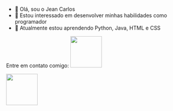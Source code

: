 - 👋 Olá, sou o Jean Carlos
- 👀 Estou interessado em desenvolver minhas habilidades como programador
- 🌱 Atualmente estou aprendendo Python, Java, HTML e CSS

Entre em contato comigo:
<a href="https://www.linkedin.com/in/jean-carlos-henning-de-paula-aba66a212/" rel=noopener>
    <img src="https://img.shields.io/badge/LinkedIn-0077B5?style=for-the-badge&logo=linkedin&logoColor=white"
        width="85">
    </img>
</a>

<a href="https://api.whatsapp.com/send?phone=5547991797653" rel=noopener>
    <img src="https://img.shields.io/badge/WhatsApp-25D366?style=for-the-badge&logo=whatsapp&logoColor=white"
        width="85">
    </img>
</a>